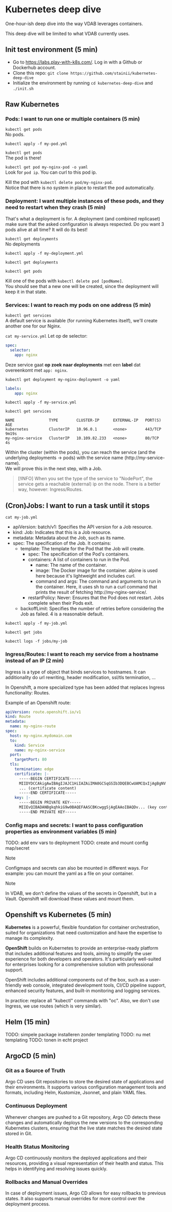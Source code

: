 # Kubernetes deep dive
One-hour-ish deep dive into the way VDAB leverages containers.

This deep dive will be limited to what VDAB currently uses.

## Init test environment (5 min)
* Go to https://labs.play-with-k8s.com/. Log in with a Github or Dockerhub account.
* Clone this repo: `git clone https://github.com/stainii/kubernetes-deep-dive`
* Initialize the environment by running `cd kubernetes-deep-dive` and `./init.sh`

## Raw Kubernetes
### Pods: I want to run one or multiple containers (5 min)
`kubectl get pods`  
No pods.

`kubectl apply -f my-pod.yml`

`kubectl get pods`  
The pod is there!

`kubectl get pod my-nginx-pod -o yaml`  
Look for `pod ip`. You can curl to this pod ip.

Kill the pod with `kubectl delete pod/my-nginx-pod`.  
Notice that there is no system in place to restart the pod automatically.

### Deployment: I want multiple instances of these pods, and they need to restart when they crash (5 min)
That's what a deployment is for. A deployment (and combined replicaset) make sure that the asked configuration is always respected. Do you want 3 pods alive at all time? It will do its best!

`kubectl get deployments`  
No deployments

`kubectl apply -f my-deployment.yml`

`kubectl get deployments`

`kubectl get pods`

Kill one of the pods with `kubectl delete pod [podName]`.  
You should see that a new one will be created, since the deployment will keep it in that state.

### Services: I want to reach my pods on one address (5 min)
`kubectl get services`  
A default service is available (for running Kubernetes itself), we'll create another one for our Nginx.

`cat my-service.yml`
Let op de selector: 
```yaml
spec:
  selector:
    app: nginx
```

Deze service gaat **op zoek naar deployments** met een **label** dat overeenkomt met `app: nginx`.

`kubectl get deployment my-nginx-deployment -o yaml`

```yaml
labels:
    app: nginx
```

`kubectl apply -f my-service.yml`

`kubectl get services`

```
NAME               TYPE        CLUSTER-IP      EXTERNAL-IP   PORT(S)   AGE
kubernetes         ClusterIP   10.96.0.1       <none>        443/TCP   9m19s
my-nginx-service   ClusterIP   10.109.82.233   <none>        80/TCP    4s
```


Within the cluster (within the pods), you can reach the service (and the underlying deployments -> pods) with the service name (http://my-service-name).  
We will prove this in the next step, with a Job.

> [!INFO]
> When you set the type of the service to "NodePort", the service gets a reachable (external) ip on the node.
> There is a better way, however: Ingress/Routes.


## (Cron)Jobs: I want to run a task until it stops

`cat my-job.yml`

* apiVersion: batch/v1: Specifies the API version for a Job resource.
* kind: Job: Indicates that this is a Job resource.
* metadata: Metadata about the Job, such as its name.
* spec: The specification of the Job. It contains:
  * template: The template for the Pod that the Job will create.
    * spec: The specification of the Pod's containers.
    * containers: A list of containers to run in the Pod.
      * name: The name of the container.
      * image: The Docker image for the container. alpine is used here because it's lightweight and includes curl.
      * command and args: The command and arguments to run in the container. Here, it uses sh to run a curl command that prints the result of fetching http://my-nginx-service/.
    * restartPolicy: Never: Ensures that the Pod does not restart. Jobs complete when their Pods exit.
  * backoffLimit: Specifies the number of retries before considering the Job as failed. 4 is a reasonable default.


`kubectl apply -f my-job.yml`

`kubectl get jobs` 

`kubectl logs -f jobs/my-job`

### Ingress/Routes: I want to reach my service from a hostname instead of an IP (2 min)
Ingress is a type of object that binds services to hostnames. It can additionality do url rewriting, header modification, ssl/tls termination, ...

In Openshift, a more specialized type has been added that replaces Ingress functionality: Routes.

Example of an Openshift route:
```yaml
apiVersion: route.openshift.io/v1
kind: Route
metadata:
  name: my-nginx-route
spec:
  host: my-nginx.mydomain.com
  to:
    kind: Service
    name: my-nginx-service
  port:
    targetPort: 80
  tls:
    termination: edge
    certificate: |-
      -----BEGIN CERTIFICATE-----
      MIIDYDCCAkigAwIBAgIJAJC1HiIAZAiIMA0GCSqGSIb3DQEBCwUAMCQxIjAgBgNV
      ... (certificate content)
      -----END CERTIFICATE-----
    key: |-
      -----BEGIN PRIVATE KEY-----
      MIIEvQIBADANBgkqhkiG9w0BAQEFAASCBKcwggSjAgEAAoIBAQDv... (key content)
      -----END PRIVATE KEY-----
```


### Config maps and secrets: I want to pass configuration properties as environment variables (5 min)
TODO: add env vars to deployment
TODO: create and mount config map/secret

> [!NOTE]
> Configmaps and secrets can also be mounted in different ways. For example: you can mount the yaml as a file on your container.

> [!NOTE]
> In VDAB, we don't define the values of the secrets in Openshift, but in a Vault. Openshift will download these values and mount them.

## Openshift vs Kubernetes (5 min)
**Kubernetes** is a powerful, flexible foundation for container orchestration, suited for organizations that need customization and have the expertise to manage its complexity.

**OpenShift** builds on Kubernetes to provide an enterprise-ready platform that includes additional features and tools, aiming to simplify the user experience for both developers and operators. It's particularly well-suited for enterprises looking for a comprehensive solution with professional support.

OpenShift includes additional components out of the box, such as a user-friendly web console, integrated development tools, CI/CD  pipeline support, enhanced security features, and built-in monitoring and logging services.

In practice: replace all "kubectl" commands with "oc". Also, we don't use Ingress, we use routes (which is very similar).

## Helm (15 min)
TODO: simpele package installeren zonder templating
TODO: nu met templating
TODO: tonen in echt project

## ArgoCD (5 min)
### Git as a Source of Truth
Argo CD uses Git repositories to store the desired state of applications and their environments. It supports various configuration management tools and formats, including Helm, Kustomize, Jsonnet, and plain YAML files.

### Continuous Deployment
Whenever changes are pushed to a Git repository, Argo CD detects these changes and automatically deploys the new versions to the corresponding Kubernetes clusters, ensuring that the live state matches the desired state stored in Git.

### Health Status Monitoring
Argo CD continuously monitors the deployed applications and their resources, providing a visual representation of their health and status. This helps in identifying and resolving issues quickly.

### Rollbacks and Manual Overrides
In case of deployment issues, Argo CD allows for easy rollbacks to previous states. It also supports manual overrides for more control over the deployment process.
